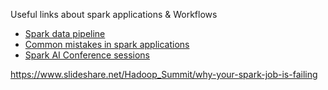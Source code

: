 Useful links about spark applications & Workflows

* [Spark data pipeline](https://www.slideshare.net/jozefhabdank/extreme-apache-spark-how-in-3-months-we-created-a-pipeline-that-can-process-25-billion-rows-a-day)
* [Common mistakes in spark applications](https://www.slideshare.net/cloudera/top-5-mistakes-to-avoid-when-writing-apache-spark-applications)
* [Spark AI Conference sessions](https://databricks.com/sparkaisummit/sessions)


https://www.slideshare.net/Hadoop_Summit/why-your-spark-job-is-failing
